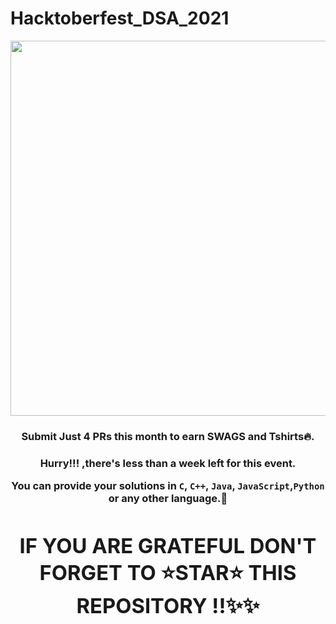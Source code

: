 # Hacktoberfest_DSA_2021
<div align="center">
  <img src="https://hacktoberfest.digitalocean.com/_nuxt/img/logo-hacktoberfest-full.f42e3b1.svg" width=600 ><br/>
<h3>Submit Just 4 PRs this month to earn SWAGS and Tshirts🔥.<h3/>
<div/>
Hurry!!! ,there's less than a week left for this event.

You can provide your solutions in `C`, `C++`, `Java`, `JavaScript`,`Python` or any other language.🎊
  
# IF YOU ARE GRATEFUL DON'T FORGET TO ⭐STAR⭐ THIS REPOSITORY !!✨✨
